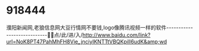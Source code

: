 # 918444
濮阳新闻网,老狼信息网大豆行情网不要钱,logo像腾讯视频一样的软件----------------------------📱📱点/此/进/入/http://www.baidu.com/link?url=NoK8PT47PahMhFH8Vie_jnciyIKNTTtVBQKpill6udK&amp;wd
